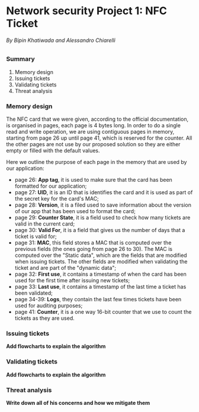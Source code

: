 # Network security Project 1: NFC Ticket

###### By Bipin Khatiwada and Alessandro Chiarelli

### Summary

1. Memory design
2. Issuing tickets
3. Validating tickets
4. Threat analysis

### Memory design

The NFC card that we were given, according to the official documentation, is organised in pages, each page is 4 bytes long. In order to do a single read and write operation, we are using contiguous pages in memory, starting from page 26 up until page 41, which is reserved for the counter. All the other pages are not use by our proposed solution so they are either empty or filled with the default values.

Here we outline the purpose of each page in the memory that are used by our application:

- page 26: **App tag**, it is used to make sure that the card has been formatted for our application;
- page 27: **UID**, it is an ID that is identifies the card and it is used as part of the secret key for the card's MAC;
- page 28: **Version**, it is a filed used to save information about the version of our app that has been used to format the card;
- page 29: **Counter State**, it is a field used to check how many tickets are valid in the current card;
- page 30: **Valid For**, it is a field that gives us the number of days that a ticket is valid for;
- page 31: **MAC**, this field stores a MAC that is computed over the previous fields (the ones going from page 26 to 30). The MAC is computed over the "Static data", which are the fields that are modified when issuing tickets. The other fields are modified when validating the ticket and are part of the "dynamic data";
- page 32: **First use**, it contains a timestamp of when the card has been used for the first time after issuing new tickets;
- page 33: **Last use**, it contains a timestamp of the last time a ticket has been validated;
- page 34-39: **Logs**, they contain the last few times tickets have been used for auditing purposes;
- page 41: **Counter**, it is a one way 16-bit counter that we use to count the tickets as they are used.

### Issuing tickets

**Add flowcharts to explain the algorithm**

### Validating tickets

**Add flowcharts to explain the algorithm**

### Threat analysis

**Write down all of his concerns and how we mitigate them**
